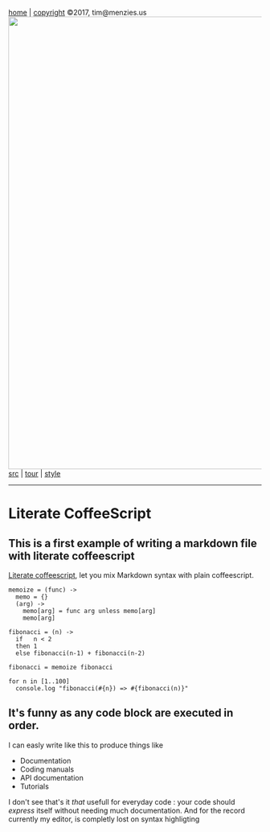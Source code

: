 [home](http://tiny.cc/koff) |
[copyright](https://github.com/koffee/script/blob/master/LICENSE.md) &copy;2017, tim&commat;menzies.us<br>
[<img width=900 src=https://raw.githubusercontent.com/koffee/script/master/img/header.png>](http://tiny.cc/koffeed)<br>
[src](https://github.com/koffee/script/tree/master/lib) |
[tour](https://github.com/koffee/script/blob/master/docs/TOUR.md) |
[style](https://github.com/koffee/script/blob/master/docs/STYLE.md) 
______



# Literate CoffeeScript

## This is a first example of writing a markdown file with literate coffeescript

[Literate coffeescript](http://coffeescript.org/#literate), let you
mix Markdown syntax with plain coffeescript.

    memoize = (func) ->
      memo = {}
      (arg) ->
        memo[arg] = func arg unless memo[arg]
        memo[arg]

    fibonacci = (n) ->
      if   n < 2
      then 1
      else fibonacci(n-1) + fibonacci(n-2)

    fibonacci = memoize fibonacci

    for n in [1..100]
      console.log "fibonacci(#{n}) => #{fibonacci(n)}"
    
## It's funny as any code block are executed in order.

I can easly write like this to produce things like 

* Documentation
* Coding manuals
* API documentation
* Tutorials

I don't see that's it *that* usefull for everyday code : your code
should *express* itself without needing much documentation.  And
for the record currently my editor, is completly lost on syntax
highligting

